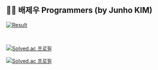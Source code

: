 

<br>

## 🧑‍🎓 배제우 Programmers (by Junho KIM)
[![Result](temp/result.svg)](https://github.com/jeus1998/Algorithm)

<br>

[![Solved.ac
프로필](http://mazassumnida.wtf/api/v2/generate_badge?boj=baejeu)](https://solved.ac/profile/baejeu)

[![Solved.ac
프로필](http://mazassumnida.wtf/api/v2/generate_badge?boj=zeus20240228)](https://solved.ac/profile/zeus20240228)

